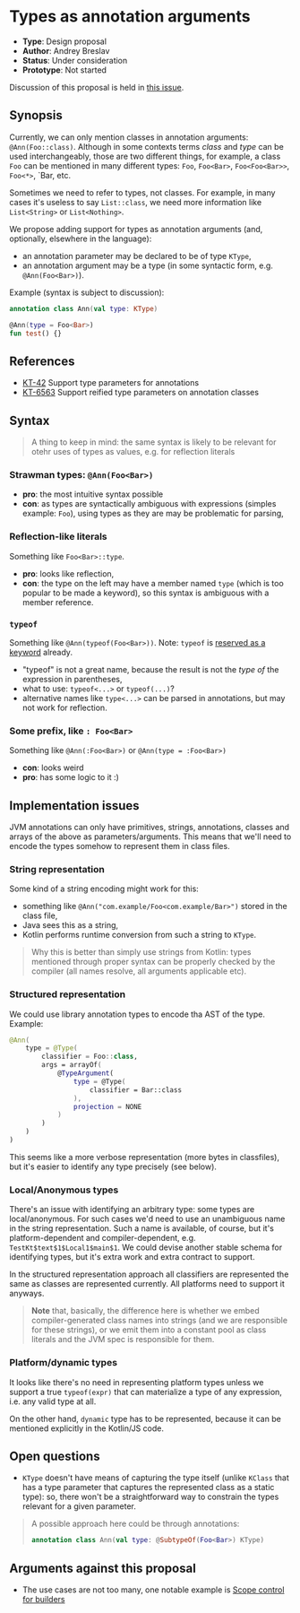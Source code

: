 # Types as annotation arguments

* **Type**: Design proposal
* **Author**: Andrey Breslav
* **Status**: Under consideration
* **Prototype**: Not started

Discussion of this proposal is held in [this issue](TODO).

## Synopsis

Currently, we can only mention classes in annotation arguments: `@Ann(Foo::class)`. Although in some contexts terms *class* and *type* can be used interchangeably, those are two different things, for example, a class `Foo` can be mentioned in many different types: `Foo`, `Foo<Bar>`, `Foo<Foo<Bar>>`, `Foo<*>`, `Bar<Foo>, etc.
   
Sometimes we need to refer to types, not classes. For example, in many cases it's useless to say `List::class`, we need more information like `List<String>` or `List<Nothing>`.
    
We propose adding support for types as annotation arguments (and, optionally, elsewhere in the language):
- an annotation parameter may be declared to be of type `KType`,
- an annotation argument may be a type (in some syntactic form, e.g. `@Ann(Foo<Bar>)`).


Example (syntax is subject to discussion):

``` kotlin
annotation class Ann(val type: KType)

@Ann(type = Foo<Bar>)
fun test() {} 
```

## References

- [KT-42](https://youtrack.jetbrains.com/issue/KT-42) Support type parameters for annotations
- [KT-6563](https://youtrack.jetbrains.com/issue/KT-6563) Support reified type parameters on annotation classes

## Syntax

> A thing to keep in mind: the same syntax is likely to be relevant for otehr uses of types as values, e.g. for reflection literals

### Strawman types: `@Ann(Foo<Bar>)` 

- **pro**: the most intuitive syntax possible
- **con**: as types are syntactically ambiguous with expressions (simples example: `Foo`), using types as they are may be problematic for parsing,

### Reflection-like literals

Something like `Foo<Bar>::type`.

- **pro**: looks like reflection,
- **con**: the type on the left may have a member named `type` (which is too popular to be made a keyword), so this syntax is ambiguous with a member reference.

### `typeof`

Something like `@Ann(typeof(Foo<Bar>))`. Note: `typeof` is [reserved as a keyword](https://github.com/JetBrains/kotlin/blob/1.3.0/compiler/psi/src/org/jetbrains/kotlin/lexer/Kotlin.flex#L255) already.

- "typeof" is not a great name, because the result is not the *type of* the expression in parentheses,
- what to use: `typeof<...>` or `typeof(...)`?
- alternative names like `type<...>` can be parsed in annotations, but may not work for reflection.
  
### Some prefix, like `: Foo<Bar>`  

Something like `@Ann(:Foo<Bar>)` or `@Ann(type = :Foo<Bar>)`

- **con**: looks weird
- **pro**: has some logic to it :)

## Implementation issues

JVM annotations can only have primitives, strings, annotations, classes and arrays of the above as parameters/arguments. This means that we'll need to encode the types somehow to represent them in class files.

### String representation

Some kind of a string encoding might work for this: 
- something like `@Ann("com.example/Foo<com.example/Bar>")` stored in the class file,
- Java sees this as a string,
- Kotlin performs runtime conversion from such a string to `KType`.

> Why this is better than simply use strings from Kotlin: types mentioned through proper syntax can be properly checked by the compiler (all names resolve, all arguments applicable etc).

### Structured representation

We could use library annotation types to encode tha AST of the type. Example:

``` kotlin
@Ann(
    type = @Type(
        classifier = Foo::class, 
        args = arrayOf(
            @TypeArgument(
                type = @Type(
                    classifier = Bar::class
                ),
                projection = NONE
            )
        )
    )
)
``` 

This seems like a more verbose representation (more bytes in classfiles), but it's easier to identify any type precisely (see below). 

### Local/Anonymous types

There's an issue with identifying an arbitrary type: some types are local/anonymous. For such cases we'd need to use an unambiguous name in the string representation. Such a name is available, of course, but it's platform-dependent and compiler-dependent, e.g. `TestKt$text$1$Local1$main$1`. We could devise another stable schema for identifying types, but it's extra work and extra contract to support.  

In the structured representation approach all classifiers are represented the same as classes are represented currently. All platforms need to support it anyways. 

> **Note** that, basically, the difference here is whether we embed compiler-generated class names into strings (and we are responsible for these strings), or we emit them into a constant pool as class literals and the JVM spec is responsible for them.

### Platform/dynamic types

It looks like there's no need in representing platform types unless we support a true `typeof(expr)` that can materialize a type of any expression, i.e. any valid type at all.

On the other hand, `dynamic` type has to be represented, because it can be mentioned explicitly in the Kotlin/JS code.

## Open questions

- `KType` doesn't have means of capturing the type itself (unlike `KClass` that has a type parameter that captures the represented class as a static type): so, there won't be a straightforward way to constrain the types relevant for a given parameter. 

> A possible approach here could be through annotations:
> ``` kotlin
> annotation class Ann(val type: @SubtypeOf(Foo<Bar>) KType)    
> ```

## Arguments against this proposal
 
- The use cases are not too many, one notable example is [Scope control for builders](https://github.com/Kotlin/KEEP/pull/38)
